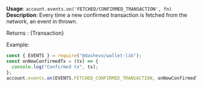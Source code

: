 **Usage**: `account.events.on('FETCHED/CONFIRMED_TRANSACTION', fn)`  
**Description**: Every time a new confirmed transaction is fetched from the network, an event in thrown.

Returns : {Transaction}

Example:

```js
const { EVENTS } = require("@dashevo/wallet-lib");
const onNewConfirmedTx = (tx) => {
  console.log("Confirmed tx", tx);
};
account.events.on(EVENTS.FETCHED_CONFIRMED_TRANSACTION, onNewConfirmedTx);
```
